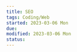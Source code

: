 ```yaml
---
title: SEO
tags: Coding/Web   
started: 2023-03-06 Mon
due: 
modified: 2023-03-06 Mon
status: 
---
```

